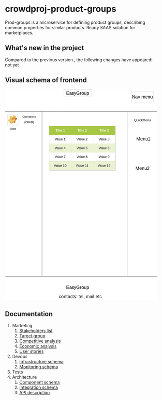 # crowdproj-product-groups


Prod-groups is a microservice for defining product groups, describing common properties for similar products. Ready SAAS
solution for marketplaces.

## What's new in the project
Compared to the previous version , the following changes have appeared: not yet

## Visual schema of frontend
![frontend schema](./docs/resources/EasyGroup.jpg)
## Documentation 
1. Marketing
   1. [Stakeholders list](./docs/marketing/StakeholdersList.md)
   2. [Target group](./docs/marketing/TargetGroup.md)
   3. [Competitive analysis](./docs/marketing/CompetiveAnalysis.md)
   4. [Economic analysis](./docs/marketing/EconomicAnalysis.md)
   5. [User stories](./docs/marketing/UserStories.md)
2. Devops
   1. [Infrastructure schema](./docs/devops/InfrastructureSchema.md)
   2. [Monitoring schema](./docs/devops/MonitoringSchema.md)
3. Tests 
4. Architecture
   1. [Component schema](./docs/architecture/ComponentSchema.md)
   2. [Integration schema](./docs/architecture/IntegrationSchema.md)
   3. [API description](./docs/architecture/APIDescription.md)



    
